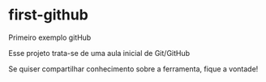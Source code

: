 # first-github
Primeiro exemplo gitHub

Esse projeto trata-se de uma aula inicial de Git/GitHub

Se quiser compartilhar conhecimento sobre a ferramenta, fique a vontade!
